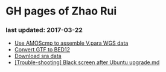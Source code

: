 # GH pages of Zhao Rui
### last updated: 2017-03-22

 * [Use AMOScmp to assemble V.para WGS data](Use_AMOScmp_to_assemble_V.para_WGS_data.md)
 * [Convert GTF to BED12](Convert_GTF_to_BED12.md)
 * [Download sra data](Download_sra_data_2016-06-30.md)
 * [\[Trouble-shooting\] Black screen after Ubuntu upgrade.md]([rouble-shooting]Black_screen_after_Ubuntu_upgrade.md)
